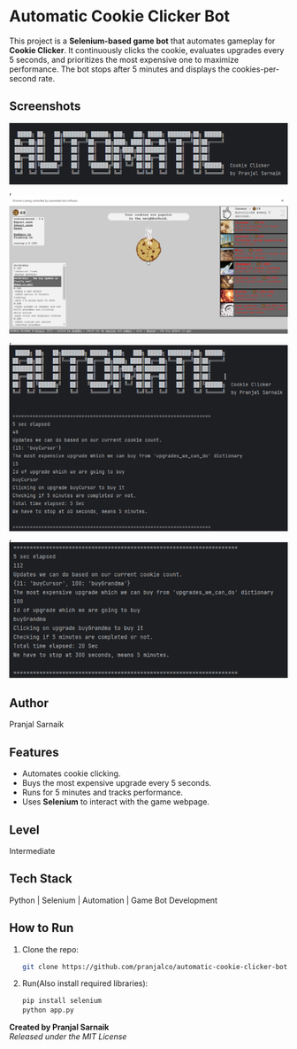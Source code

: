 # Automatic Cookie Clicker Bot
This project is a **Selenium-based game bot** that automates gameplay for **Cookie Clicker**. It continuously clicks the cookie, evaluates upgrades every 5 seconds, and prioritizes the most expensive one to maximize performance. The bot stops after 5 minutes and displays the cookies-per-second rate.  

## Screenshots
![ss1](./screenshots/1.png), ![ss2](./screenshots/2.png), ![ss3](./screenshots/3.png), ![ss4](./screenshots/4.png)

## Author
Pranjal Sarnaik

## Features
- Automates cookie clicking.  
- Buys the most expensive upgrade every 5 seconds.  
- Runs for 5 minutes and tracks performance.  
- Uses **Selenium** to interact with the game webpage.  

## Level
Intermediate

## Tech Stack
Python | Selenium | Automation | Game Bot Development  

## How to Run
1. Clone the repo:  
   ```bash  
   git clone https://github.com/pranjalco/automatic-cookie-clicker-bot.git

2. Run(Also install required libraries):
    ```bash
   pip install selenium
   python app.py

**Created by Pranjal Sarnaik**  
*Released under the MIT License*